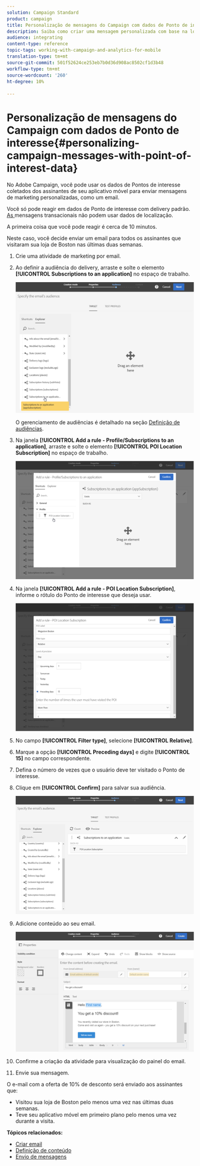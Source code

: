 ```yaml
---
solution: Campaign Standard
product: campaign
title: Personalização de mensagens do Campaign com dados de Ponto de interesse
description: Saiba como criar uma mensagem personalizada com base na localização de seus assinantes com a integração de dados do Ponto de interesse.
audience: integrating
content-type: reference
topic-tags: working-with-campaign-and-analytics-for-mobile
translation-type: tm+mt
source-git-commit: 501f52624ce253eb7b0d36d908ac8502cf1d3b48
workflow-type: tm+mt
source-wordcount: '260'
ht-degree: 10%

---
```



# Personalização de mensagens do Campaign com dados de Ponto de interesse{#personalizing-campaign-messages-with-point-of-interest-data}

No Adobe Campaign, você pode usar os dados de Pontos de interesse coletados dos assinantes de seu aplicativo móvel para enviar mensagens de marketing personalizadas, como um email.

Você só pode reagir em dados de Ponto de interesse com delivery padrão. [As ](../../channels/using/getting-started-with-transactional-msg.md) mensagens transacionais não podem usar dados de localização.

A primeira coisa que você pode reagir é cerca de 10 minutos.

Neste caso, você decide enviar um email para todos os assinantes que visitaram sua loja de Boston nas últimas duas semanas.

1. Crie uma atividade de marketing por email.
1. Ao definir a audiência do delivery, arraste e solte o elemento **[!UICONTROL Subscriptions to an application]** no espaço de trabalho.

   ![](assets/poi_subscriptions_app.png)

   O gerenciamento de audiências é detalhado na seção [Definição de audiências](../../audiences/using/creating-audiences.md).

1. Na janela **[!UICONTROL Add a rule - Profile/Subscriptions to an application]**, arraste e solte o elemento **[!UICONTROL POI Location Subscription]** no espaço de trabalho.

   ![](assets/poi_add_rule_profile_subscription.png)

1. Na janela **[!UICONTROL Add a rule - POI Location Subscription]**, informe o rótulo do Ponto de interesse que deseja usar.

   ![](assets/poi_location_subscription.png)

1. No campo **[!UICONTROL Filter type]**, selecione **[!UICONTROL Relative]**.
1. Marque a opção **[!UICONTROL Preceding days]** e digite **[!UICONTROL 15]** no campo correspondente.
1. Defina o número de vezes que o usuário deve ter visitado o Ponto de interesse.
1. Clique em **[!UICONTROL Confirm]** para salvar sua audiência.

   ![](assets/poi_subscriptions_app_audience_defined.png)

1. Adicione conteúdo ao seu email.

   ![](assets/poi_email_content.png)

1. Confirme a criação da atividade para visualização do painel do email.
1. Envie sua mensagem.

O e-mail com a oferta de 10% de desconto será enviado aos assinantes que:

* Visitou sua loja de Boston pelo menos uma vez nas últimas duas semanas.
* Teve seu aplicativo móvel em primeiro plano pelo menos uma vez durante a visita.

**Tópicos relacionados:**

* [Criar email](../../channels/using/creating-an-email.md)
* [Definição de conteúdo](../../designing/using/personalization.md#example-email-personalization)
* [Envio de mensagens](../../sending/using/confirming-the-send.md)

